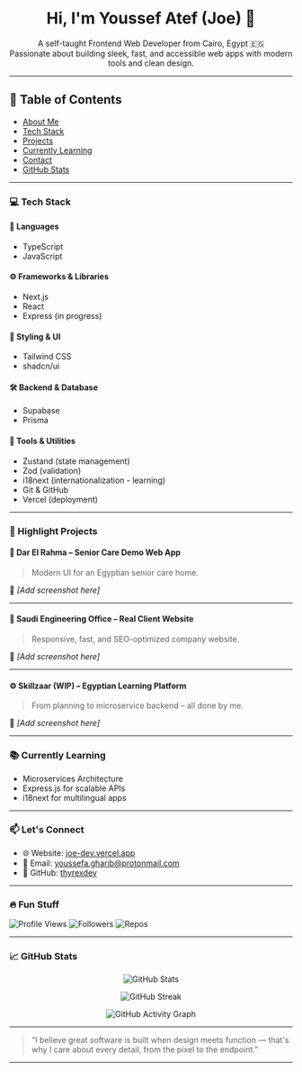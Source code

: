 <h1 align="center">Hi, I'm Youssef Atef (Joe) 👋</h1>

<p align="center">
  A self-taught Frontend Web Developer from Cairo, Egypt 🇪🇬<br/>
  Passionate about building sleek, fast, and accessible web apps with modern tools and clean design.
</p>

---

## 📌 Table of Contents
- [About Me](#hi-im-youssef-atef-joe-)
- [Tech Stack](#-tech-stack)
- [Projects](#-highlight-projects)
- [Currently Learning](#-currently-learning)
- [Contact](#-lets-connect)
- [GitHub Stats](#-github-stats)

---

### 💻 Tech Stack

#### 🧠 Languages
- TypeScript
- JavaScript

#### ⚙️ Frameworks & Libraries
- Next.js
- React
- Express (in progress)

#### 🎨 Styling & UI
- Tailwind CSS
- shadcn/ui

#### 🛠️ Backend & Database
- Supabase
- Prisma

#### 🧰 Tools & Utilities
- Zustand (state management)
- Zod (validation)
- i18next (internationalization - learning)
- Git & GitHub
- Vercel (deployment)

---

### 🚀 Highlight Projects

#### 🧓 Dar El Rahma – Senior Care Demo Web App  
> Modern UI for an Egyptian senior care home.

📸 *[Add screenshot here]*

---

#### 🏢 Saudi Engineering Office – Real Client Website  
> Responsive, fast, and SEO-optimized company website.

📸 *[Add screenshot here]*

---

#### ⚙️ Skillzaar (WIP) – Egyptian Learning Platform  
> From planning to microservice backend – all done by me.

📸 *[Add screenshot here]*

---

### 📚 Currently Learning

- Microservices Architecture
- Express.js for scalable APIs
- i18next for multilingual apps

---

### 📫 Let's Connect

- 🌐 Website: [joe-dev.vercel.app](https://joe-dev.vercel.app)
- 📧 Email: [youssefa.gharib@protonmail.com](mailto:youssefa.gharib@protonmail.com)
- 🐙 GitHub: [thyrexdev](https://github.com/thyrexdev)

---

### 🔥 Fun Stuff

![Profile Views](https://komarev.com/ghpvc/?username=thyrexdev&label=Profile%20views&color=ff0033&style=flat)
![Followers](https://img.shields.io/github/followers/thyrexdev?label=Followers&style=social)
![Repos](https://img.shields.io/badge/Public%20Repos-🔥%20Check%20'em%20out-black?style=flat&logo=github)

---

### 📈 GitHub Stats

<p align="center">
  <img src="https://github-readme-stats.vercel.app/api?username=thyrexdev&show_icons=true&theme=tokyonight" alt="GitHub Stats" />
</p>

<p align="center">
  <img src="https://streak-stats.demolab.com?user=thyrexdev&theme=tokyonight&hide_border=false" alt="GitHub Streak" />
</p>

<p align="center">
  <img src="https://github-readme-activity-graph.vercel.app/graph?username=thyrexdev&theme=tokyo-night" alt="GitHub Activity Graph" />
</p>

---

> “I believe great software is built when design meets function — that's why I care about every detail, from the pixel to the endpoint.”

---

